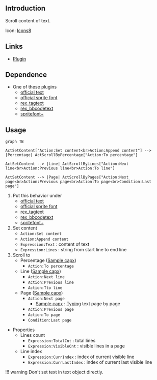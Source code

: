 ## Introduction

Scroll content of text.

Icon: [Icons8](https://icons8.com/)

## Links

- [Plugin](https://rexrainbow.github.io/C3RexDoc/repo/rex_text_scrolling.c3addon)

## Dependence

- One of these plugins
    - [official text](https://www.scirra.com/manual/116/text)
    - [official sprite font](https://www.scirra.com/manual/166/sprite-font)
    - [rex_tagtext](rex_tagtext.md)
    - [rex_bbcodetext](rex_bbcodetext.md)
    - [spritefont+](https://www.scirra.com/forum/plugin-spritefont_t91528?)

## Usage

```mermaid
graph TB

ActSetContent["Action:Set content<br>Action:Append content"] --> |Percentage| ActScrollByPercentage["Action:To percentage"]

ActSetContent --> |Line| ActScrollByLines["Action:Next line<br>Action:Previous line<br>Action:To line"]

ActSetContent --> |Page| ActScrollByPages["Action:Next page<br>Action:Previous page<br>Action:To page<br>Condition:Last page"]
```

1. Put this behavior under
    - [official text](https://www.scirra.com/manual/116/text)
    - [official sprite font](https://www.scirra.com/manual/166/sprite-font)
    - [rex_tagtext](rex_tagtext.md)
    - [rex_bbcodetext](rex_bbcodetext.md)
    - [spritefont+](https://www.scirra.com/forum/plugin-spritefont_t91528?)
2. Set content
    - `Action:Set content`
    - `Action:Append content`
    - `Expression:Text` : content of text
    - `Expression:Lines` : string from start line to end line
3. Scroll to
    - Percentage  ([Sample capx]())
        - `Action:To percentage`
    - Line  ([Sample capx](https://1drv.ms/u/s!Am5HlOzVf0kHl2BFdyr2oS-3qmu0))
        - `Action:Next line`
        - `Action:Previous line`
        - `Action:Tto line`
    - Page  ([Sample capx](https://1drv.ms/u/s!Am5HlOzVf0kHl2GYd7NAye5E-kyk))
        - `Action:Next page`
            - [Sample capx]() : [Typing](rex_text_typing.html) text page by page
        - `Action:Previous page`
        - `Action:To page`
        - `Condition:Last page`

- Properties
    - Lines count
        - `Expression:TotalCnt` : total lines
        - `Expression:VisibleCnt` : visible lines in a page
    - Line index
        - `Expression:CurrIndex` : index of current visible line
        - `Expression:CurrLastIndex` : index of current last visible line

!!! warning 
    Don't set text in text object directly.